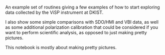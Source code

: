 An example set of routines giving a few examples of how to start exploring 
data collected by the ViSP instrument at DKIST.

I also show some simple comparisons with SDO/HMI and VBI data, as well as some 
additional polarization calibration that could be considered if you want to 
perform scientific analysis, as opposed to just making pretty pictures.

This notebook is mostly about making pretty pictures.
